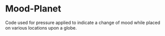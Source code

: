 # Mood-Planet
Code used for pressure applied to indicate a change of mood while placed on various locations upon a globe. 
